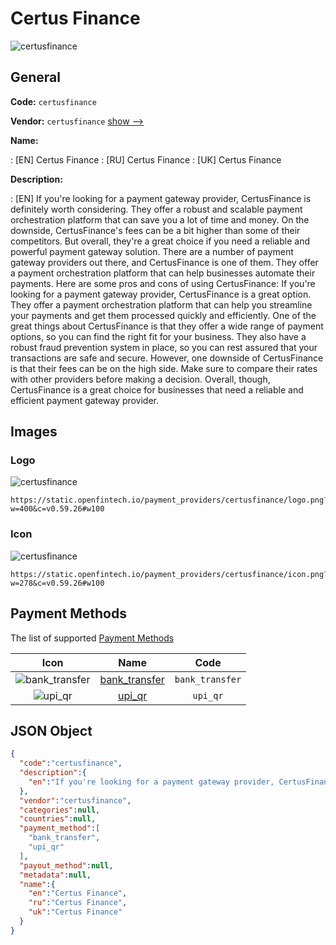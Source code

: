 
# Certus Finance 
![certusfinance](https://static.openfintech.io/payment_providers/certusfinance/logo.png?w=400&c=v0.59.26#w100)  

## General 
 
**Code:** `certusfinance` 
 
**Vendor:** `certusfinance` [show -->](/vendors/certusfinance/) 
 
**Name:** 
 
:	[EN] Certus Finance 
:	[RU] Certus Finance 
:	[UK] Certus Finance 
 
**Description:** 
 
: [EN] If you're looking for a payment gateway provider, CertusFinance is definitely worth considering. They offer a robust and scalable payment orchestration platform that can save you a lot of time and money. On the downside, CertusFinance's fees can be a bit higher than some of their competitors. But overall, they're a great choice if you need a reliable and powerful payment gateway solution. There are a number of payment gateway providers out there, and CertusFinance is one of them. They offer a payment orchestration platform that can help businesses automate their payments. Here are some pros and cons of using CertusFinance: If you're looking for a payment gateway provider, CertusFinance is a great option. They offer a payment orchestration platform that can help you streamline your payments and get them processed quickly and efficiently. One of the great things about CertusFinance is that they offer a wide range of payment options, so you can find the right fit for your business. They also have a robust fraud prevention system in place, so you can rest assured that your transactions are safe and secure. However, one downside of CertusFinance is that their fees can be on the high side. Make sure to compare their rates with other providers before making a decision. Overall, though, CertusFinance is a great choice for businesses that need a reliable and efficient payment gateway provider. 
 

## Images 

### Logo 
 
![certusfinance](https://static.openfintech.io/payment_providers/certusfinance/logo.png?w=400&c=v0.59.26#w100)  

```
https://static.openfintech.io/payment_providers/certusfinance/logo.png?w=400&c=v0.59.26#w100
```  

### Icon 
 
![certusfinance](https://static.openfintech.io/payment_providers/certusfinance/icon.png?w=278&c=v0.59.26#w100)  

```
https://static.openfintech.io/payment_providers/certusfinance/icon.png?w=278&c=v0.59.26#w100
```  

## Payment Methods 
 
The list of supported [Payment Methods](/payment-methods/) 

|Icon|Name|Code| 
|:---:|:---:|:---:| 
|![bank_transfer](https://static.openfintech.io/payment_methods/bank_transfer/icon.svg?w=278&c=v0.59.26#w100) |[bank_transfer](/payment-methods/bank_transfer/)|`bank_transfer`| 
|![upi_qr](https://static.openfintech.io/payment_methods/upi_qr/icon.png?w=278&c=v0.59.26#w100) |[upi_qr](/payment-methods/upi_qr/)|`upi_qr`| 
 

## JSON Object 

```json
{
  "code":"certusfinance",
  "description":{
    "en":"If you're looking for a payment gateway provider, CertusFinance is definitely worth considering. They offer a robust and scalable payment orchestration platform that can save you a lot of time and money. On the downside, CertusFinance's fees can be a bit higher than some of their competitors. But overall, they're a great choice if you need a reliable and powerful payment gateway solution. There are a number of payment gateway providers out there, and CertusFinance is one of them. They offer a payment orchestration platform that can help businesses automate their payments. Here are some pros and cons of using CertusFinance: If you're looking for a payment gateway provider, CertusFinance is a great option. They offer a payment orchestration platform that can help you streamline your payments and get them processed quickly and efficiently. One of the great things about CertusFinance is that they offer a wide range of payment options, so you can find the right fit for your business. They also have a robust fraud prevention system in place, so you can rest assured that your transactions are safe and secure. However, one downside of CertusFinance is that their fees can be on the high side. Make sure to compare their rates with other providers before making a decision. Overall, though, CertusFinance is a great choice for businesses that need a reliable and efficient payment gateway provider."
  },
  "vendor":"certusfinance",
  "categories":null,
  "countries":null,
  "payment_method":[
    "bank_transfer",
    "upi_qr"
  ],
  "payout_method":null,
  "metadata":null,
  "name":{
    "en":"Certus Finance",
    "ru":"Certus Finance",
    "uk":"Certus Finance"
  }
}
```  

